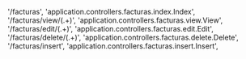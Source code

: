 '/facturas', 'application.controllers.facturas.index.Index',
'/facturas/view/(.+)', 'application.controllers.facturas.view.View',
'/facturas/edit/(.+)', 'application.controllers.facturas.edit.Edit',
'/facturas/delete/(.+)', 'application.controllers.facturas.delete.Delete',
'/facturas/insert', 'application.controllers.facturas.insert.Insert',